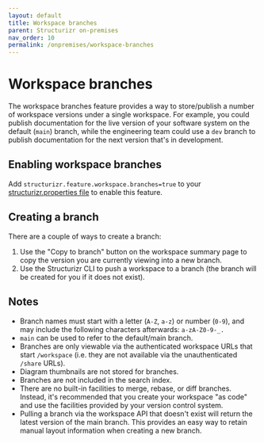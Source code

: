 ```yaml
---
layout: default
title: Workspace branches
parent: Structurizr on-premises
nav_order: 10
permalink: /onpremises/workspace-branches
---
```


# Workspace branches

The workspace branches feature provides a way to store/publish a number of workspace versions under a single workspace.
For example, you could publish documentation for the live version of your software system on the default (`main`) branch,
while the engineering team could use a `dev` branch to publish documentation for the next version that's in development.

## Enabling workspace branches

Add `structurizr.feature.workspace.branches=true` to your [structurizr.properties file](/onpremises/configuration) to
enable this feature.

## Creating a branch

There are a couple of ways to create a branch:

1. Use the "Copy to branch" button on the workspace summary page to copy the version you are currently viewing into a new branch.
2. Use the Structurizr CLI to push a workspace to a branch (the branch will be created for you if it does not exist).

## Notes

- Branch names must start with a letter (`A-Z`, `a-z`) or number (`0-9`), and may include the following characters afterwards: `a-zA-Z0-9-_.`
- `main` can be used to refer to the default/main branch.
- Branches are only viewable via the authenticated workspace URLs that start `/workspace` (i.e. they are not available via the unauthenticated `/share` URLs).
- Diagram thumbnails are not stored for branches.
- Branches are not included in the search index.
- There are no built-in facilities to merge, rebase, or diff branches. Instead, it's recommended that you create your workspace "as code" and use the facilities provided by your version control system. 
- Pulling a branch via the workspace API that doesn't exist will return the latest version of the main branch. This provides an easy way to retain manual layout information when creating a new branch. 